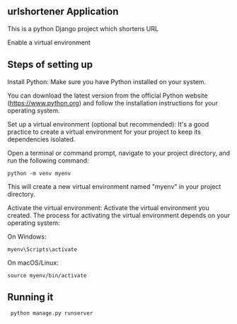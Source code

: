 ## urlshortener Application 

This is a python Django  project which shortens URL

Enable a virtual environment

## Steps of setting up   

Install Python: Make sure you have Python installed on your system. 

You can download the latest version from the official Python website (https://www.python.org) and follow the installation instructions for your operating system. 

Set up a virtual environment (optional but recommended): It's a good practice to create a virtual environment for your project to keep its dependencies isolated. 


Open a terminal or command prompt, navigate to your project directory, and run the following command:

    python -m venv myenv

This will create a new virtual environment named "myenv" in your project directory.

Activate the virtual environment: Activate the virtual environment you created. The process for activating the virtual environment depends on your operating system:

On Windows:
     
    myenv\Scripts\activate
    
 On macOS/Linux:
    
    source myenv/bin/activate
    
    
## Running it 

     python manage.py runserver

